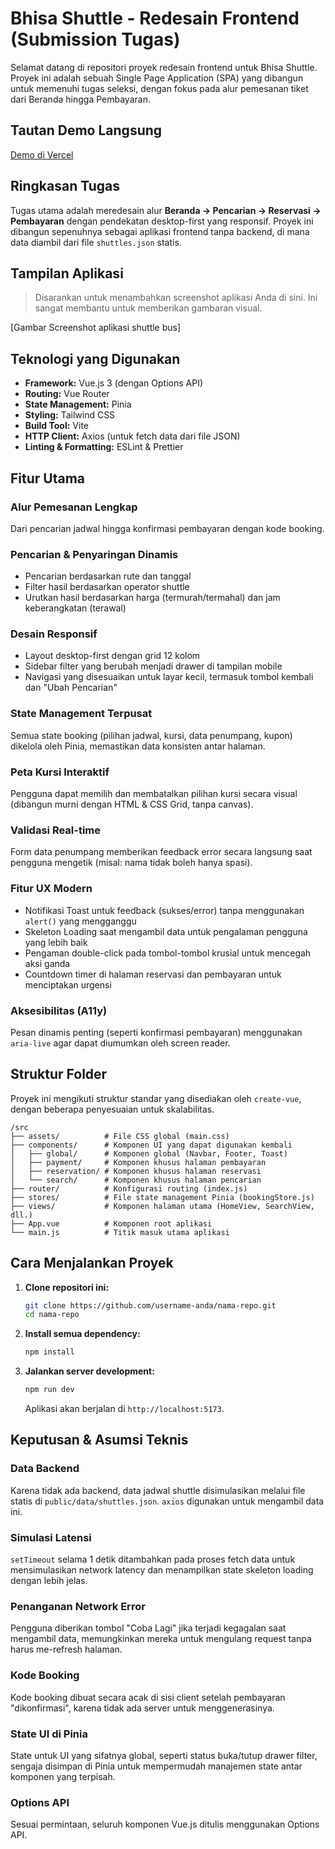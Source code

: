 # Bhisa Shuttle - Redesain Frontend (Submission Tugas)

Selamat datang di repositori proyek redesain frontend untuk Bhisa Shuttle. Proyek ini adalah sebuah Single Page Application (SPA) yang dibangun untuk memenuhi tugas seleksi, dengan fokus pada alur pemesanan tiket dari Beranda hingga Pembayaran.

## Tautan Demo Langsung

[Demo di Vercel](https://your-demo-link.vercel.app)

## Ringkasan Tugas

Tugas utama adalah meredesain alur **Beranda → Pencarian → Reservasi → Pembayaran** dengan pendekatan desktop-first yang responsif. Proyek ini dibangun sepenuhnya sebagai aplikasi frontend tanpa backend, di mana data diambil dari file `shuttles.json` statis.

## Tampilan Aplikasi

> Disarankan untuk menambahkan screenshot aplikasi Anda di sini. Ini sangat membantu untuk memberikan gambaran visual.

[Gambar Screenshot aplikasi shuttle bus]

## Teknologi yang Digunakan

- **Framework:** Vue.js 3 (dengan Options API)
- **Routing:** Vue Router
- **State Management:** Pinia
- **Styling:** Tailwind CSS
- **Build Tool:** Vite
- **HTTP Client:** Axios (untuk fetch data dari file JSON)
- **Linting & Formatting:** ESLint & Prettier

## Fitur Utama

### Alur Pemesanan Lengkap
Dari pencarian jadwal hingga konfirmasi pembayaran dengan kode booking.

### Pencarian & Penyaringan Dinamis
- Pencarian berdasarkan rute dan tanggal
- Filter hasil berdasarkan operator shuttle
- Urutkan hasil berdasarkan harga (termurah/termahal) dan jam keberangkatan (terawal)

### Desain Responsif
- Layout desktop-first dengan grid 12 kolom
- Sidebar filter yang berubah menjadi drawer di tampilan mobile
- Navigasi yang disesuaikan untuk layar kecil, termasuk tombol kembali dan "Ubah Pencarian"

### State Management Terpusat
Semua state booking (pilihan jadwal, kursi, data penumpang, kupon) dikelola oleh Pinia, memastikan data konsisten antar halaman.

### Peta Kursi Interaktif
Pengguna dapat memilih dan membatalkan pilihan kursi secara visual (dibangun murni dengan HTML & CSS Grid, tanpa canvas).

### Validasi Real-time
Form data penumpang memberikan feedback error secara langsung saat pengguna mengetik (misal: nama tidak boleh hanya spasi).

### Fitur UX Modern
- Notifikasi Toast untuk feedback (sukses/error) tanpa menggunakan `alert()` yang mengganggu
- Skeleton Loading saat mengambil data untuk pengalaman pengguna yang lebih baik
- Pengaman double-click pada tombol-tombol krusial untuk mencegah aksi ganda
- Countdown timer di halaman reservasi dan pembayaran untuk menciptakan urgensi

### Aksesibilitas (A11y)
Pesan dinamis penting (seperti konfirmasi pembayaran) menggunakan `aria-live` agar dapat diumumkan oleh screen reader.

## Struktur Folder

Proyek ini mengikuti struktur standar yang disediakan oleh `create-vue`, dengan beberapa penyesuaian untuk skalabilitas.

```
/src
├── assets/          # File CSS global (main.css)
├── components/      # Komponen UI yang dapat digunakan kembali
│   ├── global/      # Komponen global (Navbar, Footer, Toast)
│   ├── payment/     # Komponen khusus halaman pembayaran
│   ├── reservation/ # Komponen khusus halaman reservasi
│   └── search/      # Komponen khusus halaman pencarian
├── router/          # Konfigurasi routing (index.js)
├── stores/          # File state management Pinia (bookingStore.js)
├── views/           # Komponen halaman utama (HomeView, SearchView, dll.)
├── App.vue          # Komponen root aplikasi
└── main.js          # Titik masuk utama aplikasi
```

## Cara Menjalankan Proyek

1. **Clone repositori ini:**
   ```bash
   git clone https://github.com/username-anda/nama-repo.git
   cd nama-repo
   ```

2. **Install semua dependency:**
   ```bash
   npm install
   ```

3. **Jalankan server development:**
   ```bash
   npm run dev
   ```

   Aplikasi akan berjalan di `http://localhost:5173`.

## Keputusan & Asumsi Teknis

### Data Backend
Karena tidak ada backend, data jadwal shuttle disimulasikan melalui file statis di `public/data/shuttles.json`. `axios` digunakan untuk mengambil data ini.

### Simulasi Latensi
`setTimeout` selama 1 detik ditambahkan pada proses fetch data untuk mensimulasikan network latency dan menampilkan state skeleton loading dengan lebih jelas.

### Penanganan Network Error
Pengguna diberikan tombol "Coba Lagi" jika terjadi kegagalan saat mengambil data, memungkinkan mereka untuk mengulang request tanpa harus me-refresh halaman.

### Kode Booking
Kode booking dibuat secara acak di sisi client setelah pembayaran "dikonfirmasi", karena tidak ada server untuk menggenerasinya.

### State UI di Pinia
State untuk UI yang sifatnya global, seperti status buka/tutup drawer filter, sengaja disimpan di Pinia untuk mempermudah manajemen state antar komponen yang terpisah.

### Options API
Sesuai permintaan, seluruh komponen Vue.js ditulis menggunakan Options API.